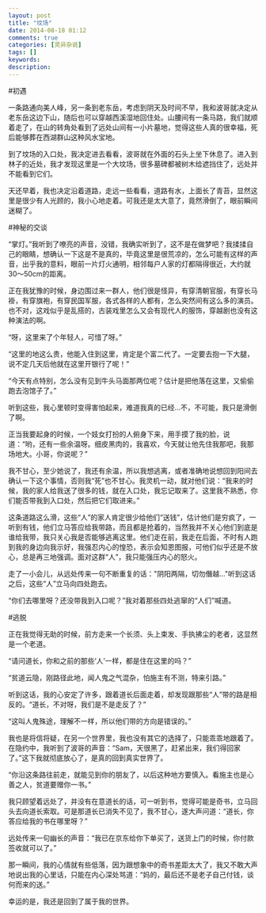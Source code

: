 ```yaml
---
layout: post
title: "坟场"
date: 2014-08-18 01:12
comments: true
categories: [灵异杂说]
tags: []
keywords: 
description: 
---
```

#初遇

一条路通向美人峰，另一条到老东岳，考虑到阴天及时间不早，我和波哥就决定从老东岳这边下山，随后也可以穿越西溪湿地回住处。山腰间有一条马路，我们就顺着走了，在山的转角处看到了远处山间有一小片墓地，觉得这些人真的很幸福，死后能够葬在西湖群山这种风水宝地。

到了坟场的入口处，我决定进去看看，波哥就在外面的石头上坐下休息了。进入到林子的近处，我才发现这里是一个大坟场，很多墓碑都被树木给遮挡住了，远处并不能看到它们。

天还早着，我也决定沿着道路，走远一些看看，道路有水，上面长了青苔，显然这里是很少有人光顾的，我小心地走着。可我还是太大意了，竟然滑倒了，眼前瞬间迷糊了。


#神秘的交谈

“掌灯。”我听到了嘹亮的声音，没错，我确实听到了，这不是在做梦吧？我揉揉自己的眼睛，想确认一下这是不是真的，毕竟这里是很荒凉的，怎么可能有这样的声音，出乎我的意料，眼前一片灯火通明，相邻每户人家的灯都隔得很近，大约就30～50cm的距离。

<!--more-->
正在我犹豫的时候，身边围过来一群人，他们很是怪异，有穿清朝官服，有穿长马褂，有穿旗袍，有穿民国军服，各式各样的人都有，怎么突然间有这么多的演员。也不对，这戏似乎是乱搭的，古装戏里怎么又会有现代人的服饰，穿越剧也没有这种演法的啊。

“呀，这里来了个年轻人，可惜了呀。”

“这里的地这么贵，他能入住到这里，肯定是个富二代了。一定要去抱一下大腿，说不定几天后他就在这里开银行了呢！”

“今天有点特别，怎么没有见到牛头马面那两位呢？估计是把他落在这里，又偷偷跑去泡馆子了。”

听到这些，我心里顿时变得害怕起来，难道我真的已经...不，不可能，我只是滑倒了啊。

正当我要起身的时候，一个妓女打扮的人俯身下来，用手摸了我的脸，说道：“哟，还有一些余温呀。细皮黑肉的，我喜欢，今天就让他先住我那吧，我那场地大。小哥，你说呢？”

我不甘心，至少她说了，我还有余温，所以我想逃离，或者准确地说想回到阳间去确认一下这个事情，否则我“死”也不甘心。我灵机一动，就对他们说：“我来的时候，我的家人给我送了很多的钱，就在入口处，我忘记取来了。这里我不熟悉，你们能否带我到入口处，然后把它们取进来。”

这条道路这么滑，这些“人”的家人肯定很少给他们“送钱”，估计他们是穷疯了，一听到有钱，他们立马答应给我带路，而且都是抢着的，当然我并不关心他们到底是谁给我带，我只关心我是否能够逃离这里。他们走在前，我走在后面，不时有人跑到我的身边向我示好，我强忍内心的惶恐，表示会知恩图报，可他们似乎还是不放心，总是再三地强调。面对这群“人”，我只能强压内心的怒火。

走了一小会儿，从远处传来一句不断重复的话："阴阳两隔，切勿僭越..."听到这话之后，这些“人”立马向四处跑去。

“你们去哪里呀？还没带我到入口呢？”我对着那些四处逃窜的“人们”喊道。


#逃脱

正在我觉得无助的时候，前方走来一个长须、头上束发、手执拂尘的老者，这显然是一个老道。

“请问道长，你和之前的那些‘人’一样，都是住在这里的吗？”

“贫道云隐，刚路径此地，闻人鬼之气混杂，怕施主有不测，特来引路。”

听到这话，我的心安定了许多，跟着道长后面走着，却发现跟那些“人”带的路是相反的。“道长，不对呀，我们是不是走反了？”

“这叫人鬼殊途，理解不一样，所以他们带的方向是错误的。”

我也是将信将疑，在另一个世界里，我也没有其它的选择了，只能乖乖地跟着了。在隐约中，我听到了波哥的声音：“Sam，天很黑了，赶紧出来，我们得回家了。”这下我就彻底放心了，是真的回到真实世界了。

“你沿这条路往前走，就能见到你的朋友了，以后这种地方要慎入。看施主也是心善之人，贫道要赠你一书。”

我只顾望着远处了，并没有在意道长的话，可一听到书，觉得可能是奇书，立马回头去向道长索取。可是那道长已消失不见了，我不甘心，遂大声问道：“道长，你答应给我的书在哪里呀？”

远处传来一句幽长的声音：“我已在京东给你下单买了，送货上门的时候，你付款签收就可以了。”

那一瞬间，我的心情就有些低落，因为跟想象中的奇书差距太大了，我又不敢大声地说出我的心里话，只能在内心深处骂道：“妈的，最后还不是老子自己付钱，谈何而来的送。”

幸运的是，我还是回到了属于我的世界。